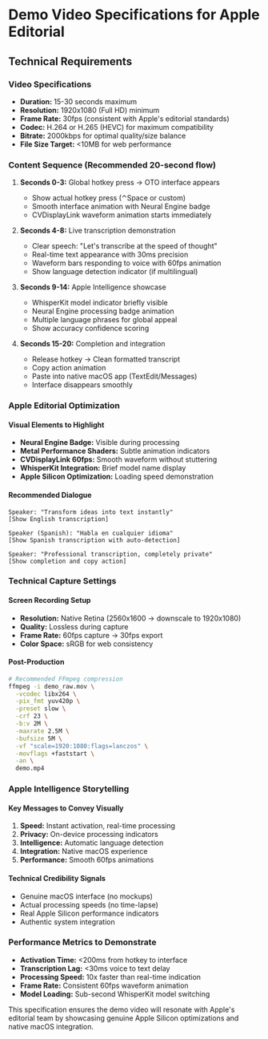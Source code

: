 # Demo Video Specifications for Apple Editorial

## Technical Requirements

### Video Specifications
- **Duration:** 15-30 seconds maximum
- **Resolution:** 1920x1080 (Full HD) minimum
- **Frame Rate:** 30fps (consistent with Apple's editorial standards)
- **Codec:** H.264 or H.265 (HEVC) for maximum compatibility
- **Bitrate:** 2000kbps for optimal quality/size balance
- **File Size Target:** <10MB for web performance

### Content Sequence (Recommended 20-second flow)

1. **Seconds 0-3:** Global hotkey press → OTO interface appears
   - Show actual hotkey press (⌃Space or custom)
   - Smooth interface animation with Neural Engine badge
   - CVDisplayLink waveform animation starts immediately

2. **Seconds 4-8:** Live transcription demonstration
   - Clear speech: "Let's transcribe at the speed of thought"
   - Real-time text appearance with 30ms precision
   - Waveform bars responding to voice with 60fps animation
   - Show language detection indicator (if multilingual)

3. **Seconds 9-14:** Apple Intelligence showcase
   - WhisperKit model indicator briefly visible
   - Neural Engine processing badge animation
   - Multiple language phrases for global appeal
   - Show accuracy confidence scoring

4. **Seconds 15-20:** Completion and integration
   - Release hotkey → Clean formatted transcript
   - Copy action animation
   - Paste into native macOS app (TextEdit/Messages)
   - Interface disappears smoothly

### Apple Editorial Optimization

#### Visual Elements to Highlight
- **Neural Engine Badge:** Visible during processing
- **Metal Performance Shaders:** Subtle animation indicators
- **CVDisplayLink 60fps:** Smooth waveform without stuttering
- **WhisperKit Integration:** Brief model name display
- **Apple Silicon Optimization:** Loading speed demonstration

#### Recommended Dialogue
```
Speaker: "Transform ideas into text instantly"
[Show English transcription]

Speaker (Spanish): "Habla en cualquier idioma" 
[Show Spanish transcription with auto-detection]

Speaker: "Professional transcription, completely private"
[Show completion and copy action]
```

### Technical Capture Settings

#### Screen Recording Setup
- **Resolution:** Native Retina (2560x1600 → downscale to 1920x1080)
- **Quality:** Lossless during capture
- **Frame Rate:** 60fps capture → 30fps export
- **Color Space:** sRGB for web consistency

#### Post-Production
```bash
# Recommended FFmpeg compression
ffmpeg -i demo_raw.mov \
  -vcodec libx264 \
  -pix_fmt yuv420p \
  -preset slow \
  -crf 23 \
  -b:v 2M \
  -maxrate 2.5M \
  -bufsize 5M \
  -vf "scale=1920:1080:flags=lanczos" \
  -movflags +faststart \
  -an \
  demo.mp4
```

### Apple Intelligence Storytelling

#### Key Messages to Convey Visually
1. **Speed:** Instant activation, real-time processing
2. **Privacy:** On-device processing indicators
3. **Intelligence:** Automatic language detection
4. **Integration:** Native macOS experience
5. **Performance:** Smooth 60fps animations

#### Technical Credibility Signals
- Genuine macOS interface (no mockups)
- Actual processing speeds (no time-lapse)
- Real Apple Silicon performance indicators
- Authentic system integration

### Performance Metrics to Demonstrate
- **Activation Time:** <200ms from hotkey to interface
- **Transcription Lag:** <30ms voice to text delay
- **Processing Speed:** 10x faster than real-time indication
- **Frame Rate:** Consistent 60fps waveform animation
- **Model Loading:** Sub-second WhisperKit model switching

This specification ensures the demo video will resonate with Apple's editorial team by showcasing genuine Apple Silicon optimizations and native macOS integration.